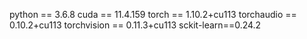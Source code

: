 python == 3.6.8
cuda == 11.4.159
torch == 1.10.2+cu113
torchaudio == 0.10.2+cu113
torchvision == 0.11.3+cu113
sckit-learn==0.24.2